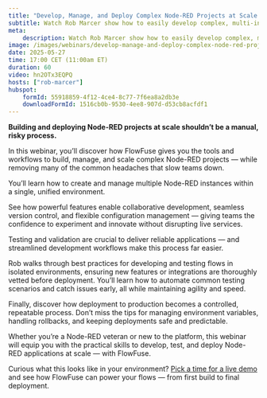 ```yaml
---
title: "Develop, Manage, and Deploy Complex Node-RED Projects at Scale — with FlowFuse"
subtitle: Watch Rob Marcer show how to easily develop complex, multi-instance Node-RED applications, test them in development, and then deploy to production environments with confidence.
meta:
    description: Watch Rob Marcer show how to easily develop complex, multi-instance Node-RED applications, test them in development, and then deploy to production environments with confidence.
image: /images/webinars/develop-manage-and-deploy-complex-node-red-projects-at-scale-with-flowfuse.jpg
date: 2025-05-27
time: 17:00 CET (11:00am ET) 
duration: 60
video: hn2OTx3EQPQ
hosts: ["rob-marcer"]
hubspot:
    formId: 55918859-4f12-4ce4-8c77-7f6ea8a2db3e
    downloadFormId: 1516cb0b-9530-4ee8-907d-d53cb8acfdf1
---
```


**Building and deploying Node-RED projects at scale shouldn’t be a manual, risky process.**

In this webinar, you’ll discover how FlowFuse gives you the tools and workflows to build, manage, and scale complex Node-RED projects — while removing many of the common headaches that slow teams down.

<!--more-->
You’ll learn how to create and manage multiple Node-RED instances within a single, unified environment.

See how powerful features enable collaborative development, seamless version control, and flexible configuration management — giving teams the confidence to experiment and innovate without disrupting live services.

Testing and validation are crucial to deliver reliable applications — and streamlined development workflows make this process far easier.

Rob walks through best practices for developing and testing flows in isolated environments, ensuring new features or integrations are thoroughly vetted before deployment. You’ll learn how to automate common testing scenarios and catch issues early, all while maintaining agility and speed.

Finally, discover how deployment to production becomes a controlled, repeatable process. Don’t miss the tips for managing environment variables, handling rollbacks, and keeping deployments safe and predictable.

Whether you’re a Node-RED veteran or new to the platform, this webinar will equip you with the practical skills to develop, test, and deploy Node-RED applications at scale — with FlowFuse.

<span class="font-medium">Curious what this looks like in your environment?</span> [Pick a time for a live demo](/book-demo/) and see how FlowFuse can power your flows — from first build to final deployment.

